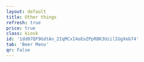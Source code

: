 ```yaml
---
layout: default
title: Other things
refresh: true
price: true
class: kiosk
id: '1dd07QF9GdtAn_2IqMCxI4oEoZPpRBK3UzilIGgXeb74'
tab: 'Beer Menu'
qr: False
---
```

